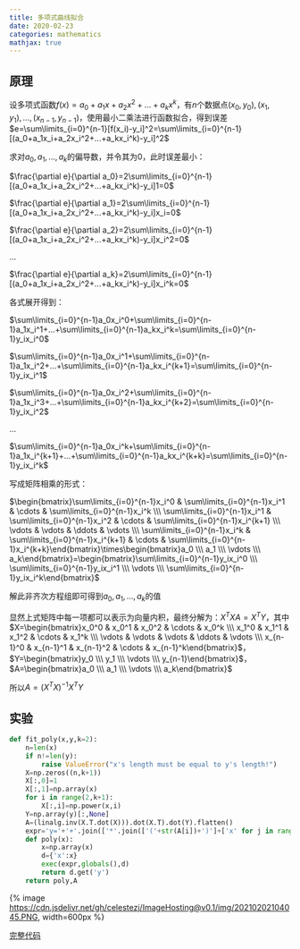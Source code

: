 ```yaml
---
title: 多项式曲线拟合
date: 2020-02-23
categories: mathematics
mathjax: true
---
```


## 原理

设多项式函数$f(x)=a_0+a_1x+a_2x^2+...+a_kx^k$，有$n$个数据点$(x_0,y_0),(x_1,y_1),...,(x_{n-1},y_{n-1})$，使用最小二乘法进行函数拟合，得到误差$e=\sum\limits_{i=0}^{n-1}[f(x_i)-y_i]^2=\sum\limits_{i=0}^{n-1}[(a_0+a_1x_i+a_2x_i^2+...+a_kx_i^k)-y_i]^2$

求对$a_0,a_1,...,a_k$的偏导数，并令其为0，此时误差最小：

$\frac{\partial e}{\partial a_0}=2\sum\limits_{i=0}^{n-1}[(a_0+a_1x_i+a_2x_i^2+...+a_kx_i^k)-y_i]1=0$

$\frac{\partial e}{\partial a_1}=2\sum\limits_{i=0}^{n-1}[(a_0+a_1x_i+a_2x_i^2+...+a_kx_i^k)-y_i]x_i=0$

$\frac{\partial e}{\partial a_2}=2\sum\limits_{i=0}^{n-1}[(a_0+a_1x_i+a_2x_i^2+...+a_kx_i^k)-y_i]x_i^2=0$

$\dots$

$\frac{\partial e}{\partial a_k}=2\sum\limits_{i=0}^{n-1}[(a_0+a_1x_i+a_2x_i^2+...+a_kx_i^k)-y_i]x_i^k=0$

各式展开得到：

$\sum\limits_{i=0}^{n-1}a_0x_i^0+\sum\limits_{i=0}^{n-1}a_1x_i^1+...+\sum\limits_{i=0}^{n-1}a_kx_i^k=\sum\limits_{i=0}^{n-1}y_ix_i^0$

$\sum\limits_{i=0}^{n-1}a_0x_i^1+\sum\limits_{i=0}^{n-1}a_1x_i^2+...+\sum\limits_{i=0}^{n-1}a_kx_i^{k+1}=\sum\limits_{i=0}^{n-1}y_ix_i^1$

$\sum\limits_{i=0}^{n-1}a_0x_i^2+\sum\limits_{i=0}^{n-1}a_1x_i^3+...+\sum\limits_{i=0}^{n-1}a_kx_i^{k+2}=\sum\limits_{i=0}^{n-1}y_ix_i^2$

$\dots$

$\sum\limits_{i=0}^{n-1}a_0x_i^k+\sum\limits_{i=0}^{n-1}a_1x_i^{k+1}+...+\sum\limits_{i=0}^{n-1}a_kx_i^{k+k}=\sum\limits_{i=0}^{n-1}y_ix_i^k$

写成矩阵相乘的形式：

$\begin{bmatrix}\sum\limits_{i=0}^{n-1}x_i^0 & \sum\limits_{i=0}^{n-1}x_i^1 & \cdots & \sum\limits_{i=0}^{n-1}x_i^k \\\ \sum\limits_{i=0}^{n-1}x_i^1 & \sum\limits_{i=0}^{n-1}x_i^2 & \cdots & \sum\limits_{i=0}^{n-1}x_i^{k+1} \\\ \vdots & \vdots & \ddots & \vdots \\\ \sum\limits_{i=0}^{n-1}x_i^k & \sum\limits_{i=0}^{n-1}x_i^{k+1} & \cdots & \sum\limits_{i=0}^{n-1}x_i^{k+k}\end{bmatrix}\times\begin{bmatrix}a_0 \\\ a_1 \\\ \vdots \\\ a_k\end{bmatrix}=\begin{bmatrix}\sum\limits_{i=0}^{n-1}y_ix_i^0 \\\ \sum\limits_{i=0}^{n-1}y_ix_i^1 \\\ \vdots \\\ \sum\limits_{i=0}^{n-1}y_ix_i^k\end{bmatrix}$

解此非齐次方程组即可得到$a_0,a_1,...,a_k$的值

显然上式矩阵中每一项都可以表示为向量内积，最终分解为：$X^TXA=X^TY$，其中$X=\begin{bmatrix}x_0^0 & x_0^1 & x_0^2 & \cdots & x_0^k \\\ x_1^0 & x_1^1 & x_1^2 & \cdots & x_1^k \\\ \vdots & \vdots & \vdots & \ddots & \vdots \\\ x_{n-1}^0 & x_{n-1}^1 & x_{n-1}^2 & \cdots & x_{n-1}^k\end{bmatrix}$，$Y=\begin{bmatrix}y_0 \\\ y_1 \\\ \vdots \\\ y_{n-1}\end{bmatrix}$，$A=\begin{bmatrix}a_0 \\\ a_1 \\\ \vdots \\\ a_k\end{bmatrix}$

所以$A=(X^TX)^{-1}X^TY$

## 实验

```python
def fit_poly(x,y,k=2):
    n=len(x)
    if n!=len(y):
        raise ValueError("x's length must be equal to y's length!")
    X=np.zeros((n,k+1))
    X[:,0]=1
    X[:,1]=np.array(x)
    for i in range(2,k+1):
        X[:,i]=np.power(x,i)
    Y=np.array(y)[:,None]
    A=(linalg.inv(X.T.dot(X))).dot(X.T).dot(Y).flatten()
    expr='y='+'+'.join(['*'.join(['('+str(A[i])+')']+['x' for j in range(i)]) for i in range(k+1)])
    def poly(x):
        x=np.array(x)
        d={'x':x}
        exec(expr,globals(),d)
        return d.get('y')
    return poly,A
```


{% image https://cdn.jsdelivr.net/gh/celestezj/ImageHosting@v0.1/img/20210202104045.PNG, width=600px %}

<a href="https://cdn.jsdelivr.net/gh/celestezj/ImageHosting@v0.1/scripts/fit_poly.py">完整代码</a>

